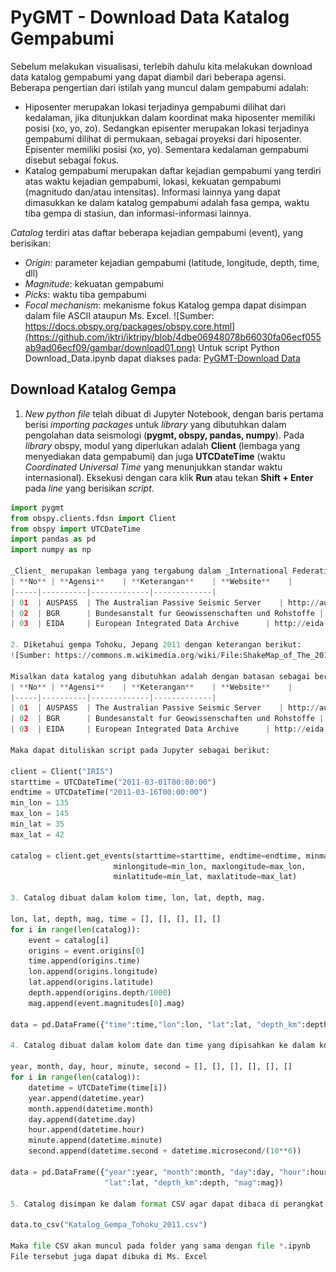 # PyGMT - Download Data Katalog Gempabumi

Sebelum melakukan visualisasi, terlebih dahulu kita melakukan download data katalog gempabumi yang dapat diambil dari beberapa agensi. Beberapa pengertian dari istilah yang muncul dalam gempabumi adalah:
- Hiposenter merupakan lokasi terjadinya gempabumi dilihat dari kedalaman, jika ditunjukkan dalam koordinat maka hiposenter memiliki posisi (xo, yo, zo). Sedangkan episenter merupakan lokasi terjadinya gempabumi dilihat di permukaan, sebagai proyeksi dari hiposenter. Episenter memiliki posisi (xo, yo). Sementara kedalaman gempabumi disebut sebagai fokus.
- Katalog gempabumi merupakan daftar kejadian gempabumi yang terdiri atas waktu kejadian gempabumi, lokasi, kekuatan gempabumi (magnitudo dan/atau intensitas). Informasi lainnya yang dapat dimasukkan ke dalam katalog gempabumi adalah fasa gempa, waktu tiba gempa di stasiun, dan informasi-informasi lainnya.

_Catalog_ terdiri atas daftar beberapa kejadian gempabumi (event), yang berisikan:
- _Origin_: parameter kejadian gempabumi (latitude, longitude, depth, time, dll)
- _Magnitude_: kekuatan gempabumi
- _Picks_: waktu tiba gempabumi
- _Focal mechanism_: mekanisme fokus
Katalog gempa dapat disimpan dalam file ASCII ataupun Ms. Excel.
![Sumber: https://docs.obspy.org/packages/obspy.core.html](https://github.com/iktri/iktripy/blob/4dbe06948078b66030fa06ecf055ab9ad06ecf09/gambar/download01.png)
Untuk script Python Download_Data.ipynb dapat diakses pada:
[PyGMT-Download Data](https://github.com/iktri/iktripy/blob/dcab169f03c20e5c09c8c828d262e9207fe5ecc9/pygmt/01_download_data.ipynb)

## Download Katalog Gempa

1. _New python file_ telah dibuat di Jupyter Notebook, dengan baris pertama berisi _importing packages_ untuk _library_ yang dibutuhkan dalam pengolahan data seismologi (**pygmt, obspy, pandas, numpy**). Pada _library_ obspy, modul yang diperlukan adalah **Client** (lembaga yang menyediakan data gempabumi) dan juga **UTCDateTime** (waktu _Coordinated Universal Time_ yang menunjukkan standar waktu internasional).
Eksekusi dengan cara klik **Run** atau tekan **Shift + Enter** pada _line_ yang berisikan _script_.

```python
import pygmt
from obspy.clients.fdsn import Client
from obspy import UTCDateTime
import pandas as pd
import numpy as np

_Client_ merupakan lembaga yang tergabung dalam _International Federation of Digital Seismograph Networks (FDSN)_ yang menyediakan data seismogram secara _open-source_. Berikut merupakan daftar _Client_ yang dapat diakses:
| **No** | **Agensi**    | **Keterangan**    | **Website**    |
|-----|----------|-------------|-------------|
| 01  | AUSPASS  | The Australian Passive Seismic Server    | http://auspass.edu.au |
| 02  | BGR      | Bundesanstalt fur Geowissenschaften und Rohstoffe | http://eida.bgr.de |
| 03  | EIDA     | European Integrated Data Archive      | http://eida-federator.ethz.ch |

2. Diketahui gempa Tohoku, Jepang 2011 dengan keterangan berikut:
![Sumber: https://commons.m.wikimedia.org/wiki/File:ShakeMap_of_The_2011_off_the_Pacific_coast_of_Tohoku_Earthquake.pdf#/search](https://github.com/iktri/iktripy/blob/dcab169f03c20e5c09c8c828d262e9207fe5ecc9/gambar/download02.jpg)

Misalkan data katalog yang dibutuhkan adalah dengan batasan sebagai berikut: 
| **No** | **Agensi**    | **Keterangan**    | **Website**    |
|-----|----------|-------------|-------------|
| 01  | AUSPASS  | The Australian Passive Seismic Server    | http://auspass.edu.au |
| 02  | BGR      | Bundesanstalt fur Geowissenschaften und Rohstoffe | http://eida.bgr.de |
| 03  | EIDA     | European Integrated Data Archive      | http://eida-federator.ethz.ch |

Maka dapat dituliskan script pada Jupyter sebagai berikut:
 
client = Client("IRIS")
starttime = UTCDateTime("2011-03-01T00:00:00")
endtime = UTCDateTime("2011-03-16T00:00:00")
min_lon = 135
max_lon = 145
min_lat = 35
max_lat = 42

catalog = client.get_events(starttime=starttime, endtime=endtime, minmagnitude=6,
                       minlongitude=min_lon, maxlongitude=max_lon,
                       minlatitude=min_lat, maxlatitude=max_lat)

3. Catalog dibuat dalam kolom time, lon, lat, depth, mag.

lon, lat, depth, mag, time = [], [], [], [], []
for i in range(len(catalog)):
    event = catalog[i]
    origins = event.origins[0]
    time.append(origins.time)
    lon.append(origins.longitude)
    lat.append(origins.latitude)
    depth.append(origins.depth/1000)
    mag.append(event.magnitudes[0].mag)

data = pd.DataFrame({"time":time,"lon":lon, "lat":lat, "depth_km":depth, "mag":mag})

4. Catalog dibuat dalam kolom date dan time yang dipisahkan ke dalam kolom year, month, day, hour, minute, second.

year, month, day, hour, minute, second = [], [], [], [], [], []
for i in range(len(catalog)):
    datetime = UTCDateTime(time[i])
    year.append(datetime.year)
    month.append(datetime.month)
    day.append(datetime.day)
    hour.append(datetime.hour)
    minute.append(datetime.minute)
    second.append(datetime.second + datetime.microsecond/(10**6))

data = pd.DataFrame({"year":year, "month":month, "day":day, "hour":hour, "minute":minute, "second":second, "lon":lon, 
                     "lat":lat, "depth_km":depth, "mag":mag})

5. Catalog disimpan ke dalam format CSV agar dapat dibaca di perangkat lainnya, seperti Ms. Excel.

data.to_csv("Katalog_Gempa_Tohoku_2011.csv")

Maka file CSV akan muncul pada folder yang sama dengan file *.ipynb
File tersebut juga dapat dibuka di Ms. Excel


